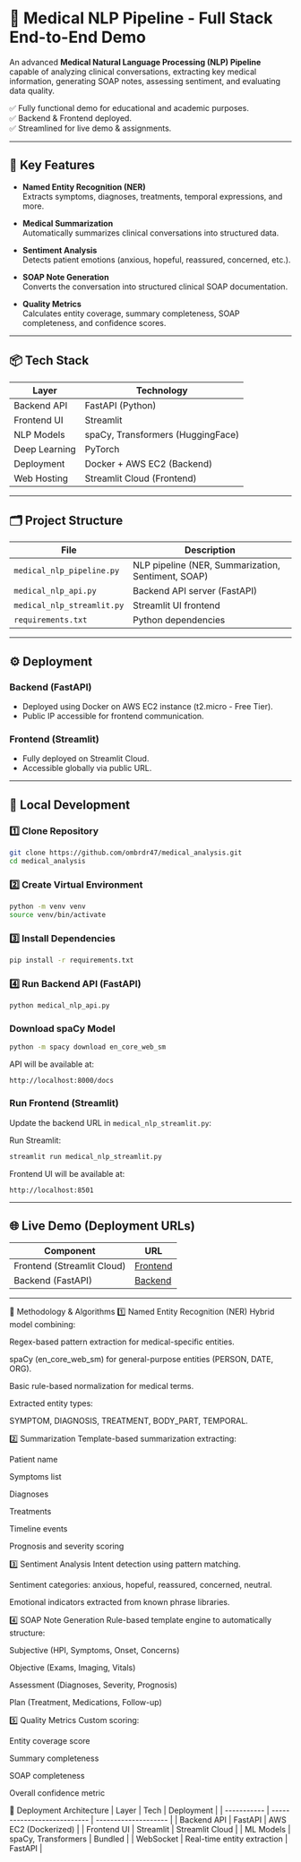# 🏥 Medical NLP Pipeline - Full Stack End-to-End Demo

An advanced **Medical Natural Language Processing (NLP) Pipeline** capable of analyzing clinical conversations, extracting key medical information, generating SOAP notes, assessing sentiment, and evaluating data quality.  

✅ Fully functional demo for educational and academic purposes.  
✅ Backend & Frontend deployed.  
✅ Streamlined for live demo & assignments.

---

## 🚀 Key Features

- **Named Entity Recognition (NER)**  
  Extracts symptoms, diagnoses, treatments, temporal expressions, and more.

- **Medical Summarization**  
  Automatically summarizes clinical conversations into structured data.

- **Sentiment Analysis**  
  Detects patient emotions (anxious, hopeful, reassured, concerned, etc.).

- **SOAP Note Generation**  
  Converts the conversation into structured clinical SOAP documentation.

- **Quality Metrics**  
  Calculates entity coverage, summary completeness, SOAP completeness, and confidence scores.

---

## 📦 Tech Stack

| Layer       | Technology        |
| ----------- | ----------------- |
| Backend API | FastAPI (Python)  |
| Frontend UI | Streamlit         |
| NLP Models  | spaCy, Transformers (HuggingFace) |
| Deep Learning | PyTorch        |
| Deployment  | Docker + AWS EC2 (Backend) |
| Web Hosting | Streamlit Cloud (Frontend) |

---

## 🗂️ Project Structure

| File | Description |
| ---- | ----------- |
| `medical_nlp_pipeline.py` | NLP pipeline (NER, Summarization, Sentiment, SOAP) |
| `medical_nlp_api.py` | Backend API server (FastAPI) |
| `medical_nlp_streamlit.py` | Streamlit UI frontend |
| `requirements.txt` | Python dependencies |

---

## ⚙️ Deployment

### Backend (FastAPI)

- Deployed using Docker on AWS EC2 instance (t2.micro - Free Tier).
- Public IP accessible for frontend communication.

### Frontend (Streamlit)

- Fully deployed on Streamlit Cloud.
- Accessible globally via public URL.

---

## 🔧 Local Development

### 1️⃣ Clone Repository

```bash
git clone https://github.com/ombrdr47/medical_analysis.git
cd medical_analysis
````

### 2️⃣ Create Virtual Environment

```bash
python -m venv venv
source venv/bin/activate
```

### 3️⃣ Install Dependencies

```bash
pip install -r requirements.txt
```

### 4️⃣ Run Backend API (FastAPI)

```bash
python medical_nlp_api.py
```

### Download spaCy Model

```bash
python -m spacy download en_core_web_sm
```

API will be available at:

```
http://localhost:8000/docs
```

### Run Frontend (Streamlit)

Update the backend URL in `medical_nlp_streamlit.py`:

Run Streamlit:

```bash
streamlit run medical_nlp_streamlit.py
```

Frontend UI will be available at:

```
http://localhost:8501
```

---

## 🌐 Live Demo (Deployment URLs)

| Component                  | URL                                                                                          |
| -------------------------- | -------------------------------------------------------------------------------------------- |
| Frontend (Streamlit Cloud) | [Frontend](https://medicalnlpapp.streamlit.app/) |
| Backend (FastAPI)          | [Backend](http://35.173.247.177:8000/)                   |

---


🧪 Methodology & Algorithms
1️⃣ Named Entity Recognition (NER)
Hybrid model combining:

Regex-based pattern extraction for medical-specific entities.

spaCy (en_core_web_sm) for general-purpose entities (PERSON, DATE, ORG).

Basic rule-based normalization for medical terms.

Extracted entity types:

SYMPTOM, DIAGNOSIS, TREATMENT, BODY_PART, TEMPORAL.

2️⃣ Summarization
Template-based summarization extracting:

Patient name

Symptoms list

Diagnoses

Treatments

Timeline events

Prognosis and severity scoring

3️⃣ Sentiment Analysis
Intent detection using pattern matching.

Sentiment categories: anxious, hopeful, reassured, concerned, neutral.

Emotional indicators extracted from known phrase libraries.

4️⃣ SOAP Note Generation
Rule-based template engine to automatically structure:

Subjective (HPI, Symptoms, Onset, Concerns)

Objective (Exams, Imaging, Vitals)

Assessment (Diagnoses, Severity, Prognosis)

Plan (Treatment, Medications, Follow-up)

5️⃣ Quality Metrics
Custom scoring:

Entity coverage score

Summary completeness

SOAP completeness

Overall confidence metric



🚀 Deployment Architecture
| Layer       | Tech                        | Deployment           |
| ----------- | --------------------------- | -------------------- |
| Backend API | FastAPI                     | AWS EC2 (Dockerized) |
| Frontend UI | Streamlit                   | Streamlit Cloud      |
| ML Models   | spaCy, Transformers         | Bundled              |
| WebSocket   | Real-time entity extraction | FastAPI              |



